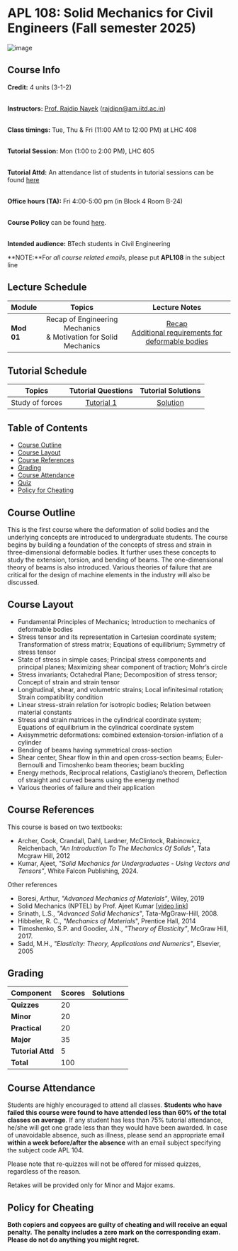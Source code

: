# APL 108: Solid Mechanics for Civil Engineers (Fall semester 2025)

![image](https://user-images.githubusercontent.com/109568856/179663482-8b6b6fb0-1ed7-494c-9b82-5f720bb4d614.png)


## Course Info

**Credit:** 4 units (3-1-2) <br> <br>

**Instructors:** [Prof. Rajdip Nayek](https://sites.google.com/view/rajdip-nayek/) (rajdipn@am.iitd.ac.in) <br> <br>

**Class timings:** Tue, Thu & Fri (11:00 AM to 12:00 PM) at LHC 408 <br><br>

**Tutorial Session:** Mon (1:00 to 2:00 PM),  LHC 605 <br><br> 

**Tutorial Attd:**  An attendance list of students in  tutorial sessions can be found [here](https://docs.google.com/spreadsheets/d/1DmuH79RXdI0QFoocMNKCicFelGh-YVHUf9xiHsSHHh4/edit?usp=sharing)<br><br> 

**Office hours (TA):** Fri 4:00-5:00 pm (in Block 4 Room B-24) <br><br>

**Course Policy** can be found [here](course_policy_APL108.pdf). <br><br>

**Intended audience:** BTech students in Civil Engineering

**NOTE:**For *all course related emails*, please put **APL108** in the subject line <br>


## Lecture Schedule

|Module|Topics| Lecture Notes| 
|:----------------|:-------------:|:-----------------------------:|
|**Mod 01**| Recap of Engineering Mechanics <br> & Motivation for Solid Mechanics  | [Recap](Lectures/Lec1.pdf) <br> [Additional requirements for deformable bodies](Lectures/Lec2.pdf)  | 
  



## Tutorial Schedule

|Topics|Tutorial Questions| Tutorial Solutions |
|:---------:|:--------:|:--------:|
| Study of forces | [Tutorial 1](Tutorials/APL108_F25_Tutorial_1.pdf) | [Solution](Tutorials/Tutorial1sol.pdf) |

<!--| Compatibility equations | [Tutorial 2](Tutorials/APL104_F24_Tutorial_2.pdf) | [Solution](Tutorials/Tutorial2sol.pdf) |
| Traction and Stress Equilibrium| [Tutorial 3](Tutorials/APL104_F24_Tutorial_3.pdf) | [Solution](Tutorials/Tutorial3sol.pdf) |
| Principal Stresses and Principal Planes| [Tutorial 4](Tutorials/APL104_F24_Tutorial_4.pdf) | [Solution](Tutorials/Tutorial4sol.pdf) |
| Mohr's Circle| [Tutorial 5](Tutorials/APL104_F24_Tutorial_5.pdf) | [Solution](Tutorials/Tutorial5sol.pdf) |
| Strain | [Tutorial 6](Tutorials/APL104_F24_Tutorial_6.pdf) | [Solution](Tutorials/Tutorial6sol.pdf) |
| Complete equations of elasticity | [Tutorial 7](Tutorials/APL104_F24_Tutorial_7.pdf) | [Solution](Tutorials/Tutorial7sol.pdf) |
| Extension-torsion-inflation | [Tutorial 8](Tutorials/APL104_F24_Tutorial_8.pdf) | [Solution](Tutorials/Tutorial8sol.pdf) |
| Uniform beam bending | [Tutorial 9](Tutorials/APL104_F24_Tutorial_9.pdf) | [Solution](Tutorials/Tutorial9sol.pdf) |
| Euler-Bernoulli beams <br> & Energy Methods | [Tutorial 10](Tutorials/APL104_F24_Tutorial_10.pdf) | [Solution](Tutorials/Tutorial10sol.pdf) |
-->

<!--
| Uniform beam bending | [Tutorial 9](Tutorials/APL104_F23_Tutorial_9.pdf) | [Solution](Tutorials/ Tutorial9sol.pdf) |
| Non-Uniform beam bending | [Tutorial 10](Tutorials/APL104_F23_Tutorial_10.pdf) | [Solution](Tutorials/ Tutorial10sol.pdf) |
| Euler-Bernoulli beams <br> & Energy Methods | [Tutorial 11](Tutorials/APL104_F23_Tutorial_11.pdf) | [Solution](Tutorials/ Tutorial11sol.pdf) |


<!-- 
| Mathematical Preliminaries | [Tutorial 1](Tutorial/Tutorial_1.pdf) | [Solution](Tutorial/Tutorial_1_soln_.pdf) |
| Traction vector | [Tutorial 2](Tutorial/Tutorial_2.pdf) | [Solution](Tutorial/Tutorial_2_soln_.pdf) |
| Stress tensor and its transformation | [Tutorial 3](Tutorial/Tutorial_3.pdf) | [Solution](Tutorial/Tutorial_3_soln_.pdf) |
| Stress equilibrium and principal stresses | [Tutorial 4](Tutorial/Tutorial_4.pdf) | [Solution](Tutorial/Tutorial_4_soln_.pdf) |
| Mohr's circle | [Tutorial 5](Tutorial/Tutorial_5.pdf) | [Solution](Tutorial/Tutorial_5_soln_.pdf) |
| Strain | [Tutorial 6](Tutorial/Tutorial_6.pdf) | [Solution](Tutorial/Tutorial_6_soln_.pdf) |
| Stress-Strain relation | [Tutorial 7](Tutorial/Tutorial_7.pdf) | [Solution](Tutorial/Tutorial_7_soln_.pdf) |
| Cylindrical coordinates | [Tutorial 8](Tutorial/Tutorial_8.pdf) | [Solution](Tutorial/Tutorial_8_soln_.pdf) |
| Symmetrical Beam bending | [Tutorial 9](Tutorial/Tutorial_9.pdf) | [Solution](Tutorial/Tutorial_9_soln_.pdf) |
| Bending and shear stresses and shear center | [Tutorial 10](Tutorial/Tutorial_10.pdf) | [Solution](Tutorial/Tutorial_10_soln_.pdf) |
| Beam Theory (EBT and TBT) | [Tutorial 11](Tutorial/Tutorial_11.pdf) | [Solution](Tutorial/Tutorial_11_soln_.pdf) |
| Energy methods | [Tutorial 12](Tutorial/Tutorial_12.pdf) | [Solution](Tutorial/Tutorial_12_soln_.pdf) |
-->


## Table of Contents
- [Course Outline](#course-outline)
- [Course Layout](#course-layout)
- [Course References](#course-references)
- [Grading](#grading)
- [Course Attendance](#course-attendance)
- [Quiz](#quiz)
- [Policy for Cheating](#policy-for-cheating)

## Course Outline
This is the first course where the deformation of solid bodies and the underlying concepts are introduced to undergraduate students. The course begins by building a foundation of the concepts of stress and strain in three-dimensional deformable bodies. It further uses these concepts to study the extension, torsion, and bending of beams. The one-dimensional theory of beams is also introduced. Various theories of failure that are critical for the design of machine elements in the industry will also be discussed.

## Course Layout
- Fundamental Principles of Mechanics; Introduction to mechanics of deformable bodies
- Stress tensor and its representation in Cartesian coordinate system; Transformation of stress matrix; Equations of equilibrium; Symmetry of stress tensor
- State of stress in simple cases; Principal stress components and principal planes; Maximizing shear component of traction; Mohr’s circle
- Stress invariants; Octahedral Plane; Decomposition of stress tensor; Concept of strain and strain tensor
- Longitudinal, shear, and volumetric strains; Local infinitesimal rotation; Strain compatibility condition
- Linear stress-strain relation for isotropic bodies; Relation between material constants
- Stress and strain matrices in the cylindrical coordinate system; Equations of equilibrium in the cylindrical coordinate system
- Axisymmetric deformations: combined extension-torsion-inflation of a cylinder
- Bending of beams having symmetrical cross-section
- Shear center, Shear flow in thin and open cross-section beams; Euler-Bernoulli and Timoshenko beam theories; beam buckling
- Energy methods, Reciprocal relations, Castigliano’s theorem, Deflection of straight and curved beams using the energy method
- Various theories of failure and their application

## Course References
This course is based on two textbooks:
*  Archer, Cook, Crandall, Dahl, Lardner, McClintock, Rabinowicz, Reichenbach, *"An Introduction To The Mechanics Of Solids"*, Tata Mcgraw Hill, 2012
*  Kumar, Ajeet, *"Solid Mechanics for Undergraduates - Using Vectors and Tensors"*, White Falcon Publishing, 2024.
  
Other references
* Boresi, Arthur, *"Advanced Mechanics of Materials"*, Wiley, 2019
* Solid Mechanics (NPTEL) by Prof. Ajeet Kumar [[video link](https://www.youtube.com/playlist?list=PLp6ek2hDcoNALS0KiBAUiCwrTrvil2vL3)]
* Srinath, L.S., *"Advanced Solid Mechanics"*, Tata-MgGraw-Hill, 2008.
* Hibbeler, R. C., *"Mechanics of Materials*", Prentice Hall, 2014
* Timoshenko, S.P. and Goodier, J.N., *"Theory of Elasticity"*, McGraw Hill, 2017.
* Sadd, M.H., *"Elasticity: Theory, Applications and Numerics"*, Elsevier, 2005


## Grading  

|Component|Scores| Solutions | 
|:---|:-----|:------:|
|**Quizzes**| 20 |  |
|**Minor**| 20 |  |
|**Practical**| 20 |  |
|**Major**| 35 | |
|**Tutorial Attd**| 5 | |
|**Total** |100| |

## Course Attendance
Students are highly encouraged to attend all classes. **Students who have failed this course were found to have attended less than 60% of the total classes on average**. If any student has less than 75% tutorial attendance, he/she will get one grade less than they would have been awarded. In case of unavoidable absence, such as illness, please send an appropriate email **within a week before/after the absence** with an email subject specifying the subject code APL 104. <br>

Please note that re-quizzes will not be offered for missed quizzes, regardless of the reason.

Retakes will be provided only for Minor and Major exams.

## Policy for Cheating 
**Both copiers and copyees are guilty of cheating and will receive an equal penalty.** **The penalty includes a zero mark on the corresponding exam. Please do not do anything you might regret.** 


